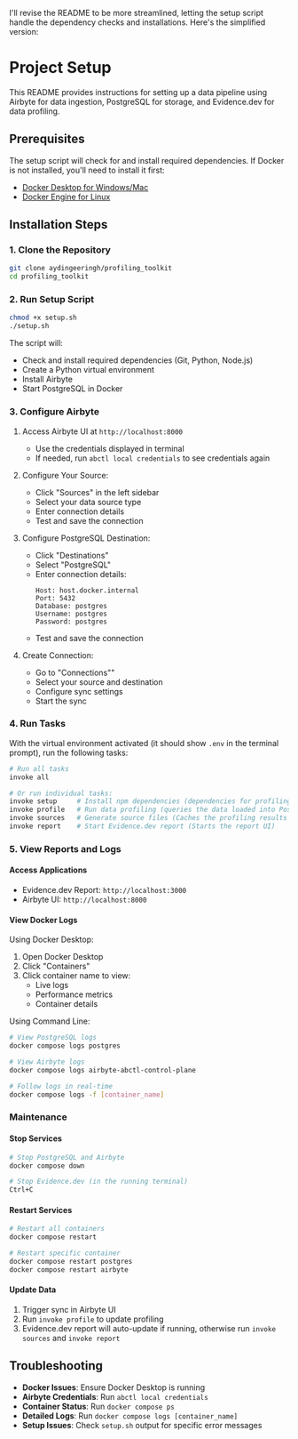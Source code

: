 I'll revise the README to be more streamlined, letting the setup script handle the dependency checks and installations. Here's the simplified version:

# Project Setup

This README provides instructions for setting up a data pipeline using Airbyte for data ingestion, PostgreSQL for storage, and Evidence.dev for data profiling.

## Prerequisites

The setup script will check for and install required dependencies. If Docker is not installed, you'll need to install it first:

- [Docker Desktop for Windows/Mac](https://www.docker.com/products/docker-desktop/)
- [Docker Engine for Linux](https://docs.docker.com/engine/install/)

## Installation Steps

### 1. Clone the Repository

```bash
git clone aydingeeringh/profiling_toolkit
cd profiling_toolkit
```

### 2. Run Setup Script

```bash
chmod +x setup.sh
./setup.sh
```

The script will:
- Check and install required dependencies (Git, Python, Node.js)
- Create a Python virtual environment
- Install Airbyte
- Start PostgreSQL in Docker

### 3. Configure Airbyte

1. Access Airbyte UI at `http://localhost:8000`
   - Use the credentials displayed in terminal
   - If needed, run `abctl local credentials` to see credentials again

2. Configure Your Source:
   - Click "Sources" in the left sidebar
   - Select your data source type
   - Enter connection details
   - Test and save the connection

3. Configure PostgreSQL Destination:
   - Click "Destinations"
   - Select "PostgreSQL"
   - Enter connection details:
     ```
     Host: host.docker.internal
     Port: 5432
     Database: postgres
     Username: postgres
     Password: postgres
     ```
   - Test and save the connection

4. Create Connection:
   - Go to "Connections""
   - Select your source and destination
   - Configure sync settings
   - Start the sync

### 4. Run Tasks

With the virtual environment activated (it should show `.env` in the terminal prompt), run the following tasks:

```bash
# Run all tasks
invoke all

# Or run individual tasks:
invoke setup     # Install npm dependencies (dependencies for profiling report ui)
invoke profile   # Run data profiling (queries the data loaded into PostgreSQL by Airbyte)
invoke sources   # Generate source files (Caches the profiling results so the report can display the data)
invoke report    # Start Evidence.dev report (Starts the report UI)
```

### 5. View Reports and Logs

#### Access Applications
- Evidence.dev Report: `http://localhost:3000`
- Airbyte UI: `http://localhost:8000`

#### View Docker Logs
Using Docker Desktop:
1. Open Docker Desktop
2. Click "Containers"
3. Click container name to view:
   - Live logs
   - Performance metrics
   - Container details

Using Command Line:
```bash
# View PostgreSQL logs
docker compose logs postgres

# View Airbyte logs
docker compose logs airbyte-abctl-control-plane

# Follow logs in real-time
docker compose logs -f [container_name]
```

### Maintenance

#### Stop Services
```bash
# Stop PostgreSQL and Airbyte
docker compose down

# Stop Evidence.dev (in the running terminal)
Ctrl+C
```

#### Restart Services
```bash
# Restart all containers
docker compose restart

# Restart specific container
docker compose restart postgres
docker compose restart airbyte
```

#### Update Data
1. Trigger sync in Airbyte UI
2. Run `invoke profile` to update profiling
3. Evidence.dev report will auto-update if running, otherwise run `invoke sources` and `invoke report`

## Troubleshooting

- **Docker Issues**: Ensure Docker Desktop is running
- **Airbyte Credentials**: Run `abctl local credentials`
- **Container Status**: Run `docker compose ps`
- **Detailed Logs**: Run `docker compose logs [container_name]`
- **Setup Issues**: Check `setup.sh` output for specific error messages